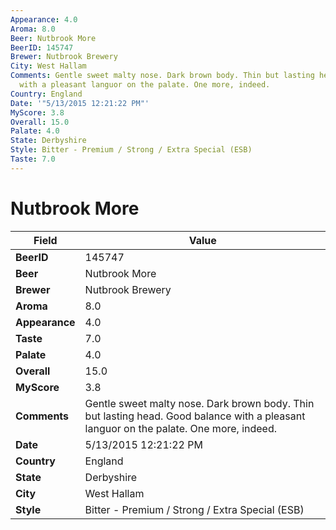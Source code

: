 ```yaml
---
Appearance: 4.0
Aroma: 8.0
Beer: Nutbrook More
BeerID: 145747
Brewer: Nutbrook Brewery
City: West Hallam
Comments: Gentle sweet malty nose. Dark brown body. Thin but lasting head. Good balance
  with a pleasant languor on the palate. One more, indeed.
Country: England
Date: '"5/13/2015 12:21:22 PM"'
MyScore: 3.8
Overall: 15.0
Palate: 4.0
State: Derbyshire
Style: Bitter - Premium / Strong / Extra Special (ESB)
Taste: 7.0
---
```


# Nutbrook More

| Field         | Value |
|---------------|-------|
| **BeerID** | 145747 |
| **Beer** | Nutbrook More |
| **Brewer** | Nutbrook Brewery |
| **Aroma** | 8.0 |
| **Appearance** | 4.0 |
| **Taste** | 7.0 |
| **Palate** | 4.0 |
| **Overall** | 15.0 |
| **MyScore** | 3.8 |
| **Comments** | Gentle sweet malty nose. Dark brown body. Thin but lasting head. Good balance with a pleasant languor on the palate. One more, indeed. |
| **Date** | 5/13/2015 12:21:22 PM |
| **Country** | England |
| **State** | Derbyshire |
| **City** | West Hallam |
| **Style** | Bitter - Premium / Strong / Extra Special (ESB) |
